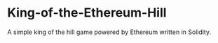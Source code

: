 # King-of-the-Ethereum-Hill
A simple king of the hill game powered by Ethereum written in Solidity.  

